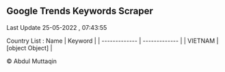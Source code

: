 

## Google Trends Keywords Scraper 
 
Last Update 25-05-2022 , 07:43:55

Country List :
 Name  | Keyword |
| ------------- | ------------- |
| VIETNAM | [object Object] |



© Abdul Muttaqin 
